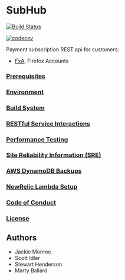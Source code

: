 # SubHub

[![Build Status](https://travis-ci.org/mozilla/subhub.svg?branch=master)](https://travis-ci.org/mozilla/subhub)


[![codecov](https://codecov.io/gh/mozilla/subhub/branch/master/graph/badge.svg)](https://codecov.io/gh/mozilla/subhub)


Payment subscription REST api for customers:
- [FxA](https://github.com/mozilla/fxa), Firefox Accounts

### [Prerequisites](./doc/prerequisites.md)

### [Environment](./docs/environment.md)

### [Build System](./docs/doit.md)

### [RESTful Service Interactions](./docs/rest.md)

### [Performance Testing](./{sub,hub}/tests/performance/README.md)

### [Site Reliability Information (SRE)](./docs/sre_info.md)

### [AWS DynamoDB Backups](./docs/backups.md)

### [NewRelic Lambda Setup](./bin/nr-lambda-onboarding-master/README.md)

### [Code of Conduct](./CODE_OF_CONDUCT.md)

### [License](./LICENSE.md)

## Authors

* Jackie Monroe
* Scott Idler
* Stewart Henderson
* Marty Ballard
